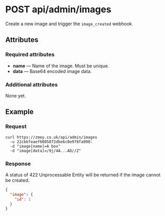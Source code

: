 # POST api/admin/images

Create a new image and trigger the `image_created` webhook.

## Attributes

### Required attributes

* **name** — Name of the image. Must be unique.
* **data** — Base64 encoded image data.

### Additional attributes

None yet.

## Example

### Request

```
curl https://zmey.co.uk/api/admin/images
  -u 22cbbfeaef6085872dbe6c0e978fa098:
  -d "image[name]=A box"
  -d "image[data]=/9j/4A...AD//Z"
```

### Response

A status of 422 Unprocessable Entity will be returned if the image cannot be
created.

```json
{
  "image": {
    "id": 1
  }
}
```
